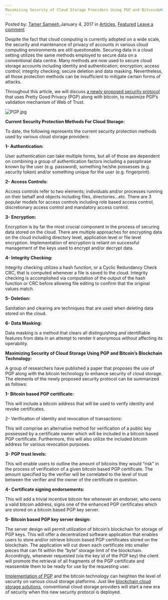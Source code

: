 ```yaml
---
Maximizing Security of Cloud Storage Providers Using PGP and Bitcoin&#8217;s Blockchain Technology
---
```

<article class="post-listing post-17308 post type-post status-publish format-standard has-post-thumbnail hentry category-deepdot-news tag-bitcoins tag-blockchain tag-cloud tag-maximizing tag-pgp tag-providers tag-security tag-storage tag-technology">
    <div class="post-inner">
    <p class="post-meta">
    <span>Posted by: <a href="https://www.deepdotweb.com/author/tamersameeh/" title="">Tamer Sameeh </a></span>
    <span>January 4, 2017</span>
    <span>in <a href="https://www.deepdotweb.com/category/articles/" rel="category tag">Articles</a>, <a href="https://www.deepdotweb.com/category/deepdot-news/" rel="category tag">Featured</a></span>
    <span><a href="https://www.deepdotweb.com/2017/01/04/maximizing-security-cloud-storage-providers-using-pgp-bitcoins-blockchain-technology/#respond">Leave a comment</a></span>
    </p>
    <div class="clear"></div>
    <div class="entry">
    <p>Despite the fact that cloud computing is currently adopted on a wide scale, the security and maintenance of privacy of accounts in various cloud computing environments are still questionable. Securing data in a cloud setting utilizes the same methods employed to secure data on a conventional data centre. Many methods are now used to secure cloud storage accounts including identity and authentication; encryption; access control; integrity checking; secure deletion and data masking. Nevertheless, all those protection methods can be insufficient to mitigate certain forms of attacks.</p>
    <p>Throughout this article, we will discuss <a href="https://jscholarship.library.jhu.edu/bitstream/handle/1774.2/39685/WILSON-DISSERTATION-2016.pdf?sequence=1&amp;isAllowed=y">a newly proposed security protocol</a> that uses Pretty Good Privacy (PGP) along with bitcoin, to maximize PGP&#8217;s validation mechanism of Web of Trust.</p>
    <p><img class="wp-image-17315 aligncenter" src="https://www.deepdotweb.com/wp-content/uploads/2017/01/pgp-jpg.jpeg" alt="PGP.jpg" srcset="https://www.deepdotweb.com/wp-content/uploads/2017/01/pgp-jpg.jpeg 800w, https://www.deepdotweb.com/wp-content/uploads/2017/01/pgp-jpg-300x180.jpeg 300w" sizes="(max-width: 800px) 100vw, 800px" /></p>
    <p><strong>Current Security Protection Methods For Cloud Storage:</strong></p>
    <p>To date, the following represents the current security protection methods used by various cloud storage providers:</p>
    <p><strong>1- Authentication:</strong></p>
    <p>User authentication can take multiple forms, but all of those are dependent on combining a group of authentication factors including a passphrase known by the user (e.g. password), something he/she possesses (e.g. security token) and/or something unique for the user (e.g. fingerprint).</p>
    <p><strong>2- Access Controls:</strong></p>
    <p>Access controls refer to two elements; individuals and/or processes running on their behalf and objects including files, directories&#8230;etc. There are 3 popular models for access controls including role based access control, discretionary access control and mandatory access control.</p>
    <p><strong>3- Encryption:</strong></p>
    <p>Encryption is by far the most crucial component in the process of securing data stored on the cloud. There are multiple approaches for encrypting data on the cloud including directory level, application level or file level encryption. Implementation of encryption is reliant on successful management of the keys used to encrypt and/or decrypt data.</p>
    <p><strong>4- Integrity Checking:</strong></p>
    <p>Integrity checking utilizes a hash function, or a Cyclic Redundancy Check CRC, that is computed whenever a file is saved to the cloud. Integrity checking is accomplished via computation of the output of the hash function or CRC before allowing file editing to confirm that the original values match.</p>
    <p><strong>5- Deletion:</strong></p>
    <p>Sanitation and clearing are techniques that are used when deleting data stored on the cloud.</p>
    <p><strong>6- Data Masking:</strong></p>
    <p>Data masking is a method that clears all distinguishing and identifiable features from data in an attempt to render it anonymous without affecting its operability.</p>
    <p><strong>Maximizing Security of Cloud Storage Using PGP and Bitcoin&#8217;s Blockchain Technology:</strong></p>
    <p>A group of researchers have published a paper that proposes the use of PGP along with the bitcoin technology to enhance security of cloud storage. The elements of the newly proposed security protocol can be summarized as follows:</p>
    <p><strong>1- Bitcoin based PGP certificate:</strong></p>
    <p>This will include a bitcoin address that will be used to verify identity and revoke certificates.</p>
    <p>2- Verification of identity and revocation of transactions:</p>
    <p>This will comprise an alternative method for verification of a public key possessed by a certificate owner which will be included in a bitcoin based PGP certificate. Furthermore, this will also utilize the included bitcoin address for various revocation purposes.</p>
    <p><strong>3- PGP trust levels:</strong></p>
    <p>This will enable users to outline the amount of bitcoins they would &#8220;risk&#8221; in the process of verification of a given bitcoin based PGP certificate. The amount specified by the verifier will be correlated to the level of trust between the verifier and the owner of the certificate in question.</p>
    <p><strong>4- Certificate signing endorsements:</strong></p>
    <p>This will add a trivial incentive bitcoin fee whenever an endorser, who owns a valid bitcoin address, signs one of the enhanced PGP certificates which are stored on a bitcoin based PGP key server.</p>
    <p><strong>5- Bitcoin based PGP key server design:</strong></p>
    <p>The server design will permit utilization of bitcoin&#8217;s blockchain for storage of PGP keys. This will offer a decentralized software application that enables users to store and/or retrieve bitcoin based PGP certificates stored on the blockchain. The application will cut down each certificate into smaller pieces that can fit within the &#8220;byte&#8221; storage limit of the blockchain. Accordingly, whenever requested (via the key id of the PGP key) the client will promote the retrieval of all fragments of the PGP certificate and reassemble them to be ready for use by the requesting user.</p>
    <p><a href="https://www.deepdotweb.com/2015/06/21/pgp-tutorial-for-newbs-gpg4usb/">Implementation of PGP</a> and the bitcoin technology can heighten the level of security on various cloud storage platforms. Just like <a href="https://www.deepdotweb.com/2014/08/26/storj-decentralizedcloud-storage/">blockchain cloud storage solutions</a>, conventional cloud storage providers will start a new era of security when this new security protocol is deployed.</p>
    </div>
    <span style="display:none"><a href="https://www.deepdotweb.com/tag/bitcoins/" rel="tag">bitcoins</a> <a href="https://www.deepdotweb.com/tag/blockchain/" rel="tag">blockchain</a> <a href="https://www.deepdotweb.com/tag/cloud/" rel="tag">cloud</a> <a href="https://www.deepdotweb.com/tag/maximizing/" rel="tag">maximizing</a> <a href="https://www.deepdotweb.com/tag/pgp/" rel="tag">pgp</a> <a href="https://www.deepdotweb.com/tag/providers/" rel="tag">providers</a> <a href="https://www.deepdotweb.com/tag/security/" rel="tag">security</a> <a href="https://www.deepdotweb.com/tag/storage/" rel="tag">storage</a> <a href="https://www.deepdotweb.com/tag/technology/" rel="tag">technology</a></span> <span style="display:none" class="updated">2017-01-04</span>
    <div style="display:none" class="vcard author" itemprop="author" itemscope itemtype="http://schema.org/Person"><strong class="fn" itemprop="name"><a href="https://www.deepdotweb.com/author/tamersameeh/" title="Posts by Tamer Sameeh" rel="author">Tamer Sameeh</a></strong></div>
    </div>
</article>

